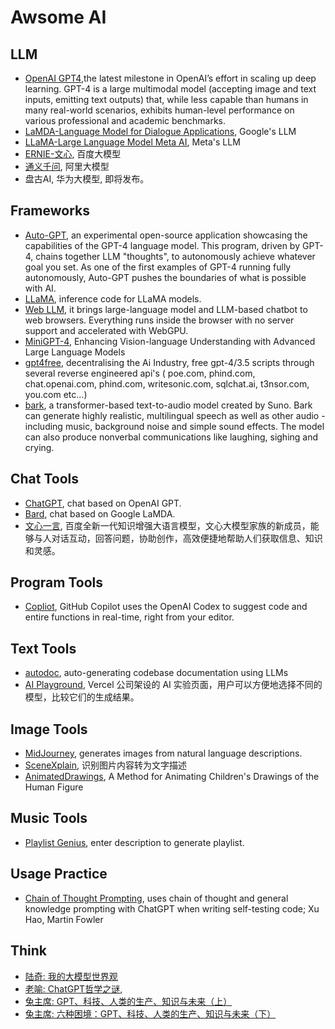 # Awsome AI

## LLM
- [OpenAI GPT4](https://openai.com/research/gpt-4),the latest milestone in OpenAI’s effort in scaling up deep learning. GPT-4 is a large multimodal model (accepting image and text inputs, emitting text outputs) that, while less capable than humans in many real-world scenarios, exhibits human-level performance on various professional and academic benchmarks.
- [LaMDA-Language Model for Dialogue Applications](https://blog.google/technology/ai/lamda/), Google's LLM
- [LLaMA-Large Language Model Meta AI](https://ai.facebook.com/blog/large-language-model-llama-meta-ai/), Meta's LLM
- [ERNIE-文心](https://wenxin.baidu.com/), 百度大模型
- [通义千问](https://tongyi.aliyun.com/), 阿里大模型
- 盘古AI, 华为大模型, 即将发布。

## Frameworks
- [Auto-GPT](https://github.com/Significant-Gravitas/Auto-GPT), an experimental open-source application showcasing the capabilities of the GPT-4 language model. This program, driven by GPT-4, chains together LLM "thoughts", to autonomously achieve whatever goal you set. As one of the first examples of GPT-4 running fully autonomously, Auto-GPT pushes the boundaries of what is possible with AI.
- [LLaMA](https://github.com/facebookresearch/llama), inference code for LLaMA models.
- [Web LLM](https://github.com/mlc-ai/web-llm), it brings large-language model and LLM-based chatbot to web browsers. Everything runs inside the browser with no server support and accelerated with WebGPU. 
- [MiniGPT-4](https://github.com/Vision-CAIR/MiniGPT-4), Enhancing Vision-language Understanding with Advanced Large Language Models
- [gpt4free](https://github.com/xtekky/gpt4free), decentralising the Ai Industry, free gpt-4/3.5 scripts through several reverse engineered api's ( poe.com, phind.com, chat.openai.com, phind.com, writesonic.com, sqlchat.ai, t3nsor.com, you.com etc...)
- [bark](https://github.com/suno-ai/bark), a transformer-based text-to-audio model created by Suno. Bark can generate highly realistic, multilingual speech as well as other audio - including music, background noise and simple sound effects. The model can also produce nonverbal communications like laughing, sighing and crying. 

## Chat Tools
- [ChatGPT](https://chat.openai.com/chat), chat based on OpenAI GPT.
- [Bard](https://bard.google.com/), chat based on Google LaMDA.
- [文心一言](https://yiyan.baidu.com/), 百度全新一代知识增强大语言模型，文心大模型家族的新成员，能够与人对话互动，回答问题，协助创作，高效便捷地帮助人们获取信息、知识和灵感。

## Program Tools
- [Copliot](https://github.com/features/copilot/), GitHub Copilot uses the OpenAI Codex to suggest code and entire functions in real-time, right from your editor.

## Text Tools
- [autodoc](https://github.com/context-labs/autodoc), auto-generating codebase documentation using LLMs
- [AI Playground](https://play.vercel.ai/), Vercel 公司架设的 AI 实验页面，用户可以方便地选择不同的模型，比较它们的生成结果。

## Image Tools
- [MidJourney](https://midjourney.com/), generates images from natural language descriptions.
- [SceneXplain](https://scenex.jina.ai/), 识别图片内容转为文字描述
- [AnimatedDrawings](https://github.com/facebookresearch/AnimatedDrawings), A Method for Animating Children's Drawings of the Human Figure

## Music Tools
- [Playlist Genius](https://www.playlistgeniusai.com/), enter description to generate playlist.

## Usage Practice
- [Chain of Thought Prompting](https://martinfowler.com/articles/2023-chatgpt-xu-hao.html), uses chain of thought and general knowledge prompting with ChatGPT when writing self-testing code; Xu Hao, Martin Fowler

## Think
- [陆奇: 我的大模型世界观](https://mp.weixin.qq.com/s/_ZvyxRpgIA4L4pqfcQtPTQ)
- [老喻: ChatGPT哲学之谜](https://mp.weixin.qq.com/s/b6icSbY2OA7BAVbuR8DhCw), 
- [兔主席: GPT、科技、人类的生产、知识与未来（上）](https://mp.weixin.qq.com/s/EKwKoMLCR25CqQVFrEuEgg)
- [兔主席: 六种困境：GPT、科技、人类的生产、知识与未来（下）](https://mp.weixin.qq.com/s/vegZOl7ZoZBRDxS-gTqfAQ)

